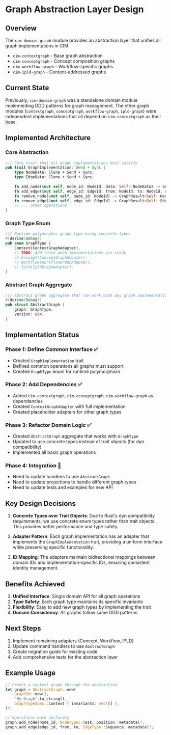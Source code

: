 # Graph Abstraction Layer Design

## Overview

The `cim-domain-graph` module provides an abstraction layer that unifies all graph implementations in CIM:
- `cim-contextgraph` - Base graph abstraction
- `cim-conceptgraph` - Concept composition graphs
- `cim-workflow-graph` - Workflow-specific graphs
- `cim-ipld-graph` - Content-addressed graphs

## Current State

Previously, `cim-domain-graph` was a standalone domain module implementing DDD patterns for graph management. The other graph modules (`contextgraph`, `conceptgraph`, `workflow-graph`, `ipld-graph`) were independent implementations that all depend on `cim-contextgraph` as their base.

## Implemented Architecture

### Core Abstraction

```rust
/// Core trait that all graph implementations must satisfy
pub trait GraphImplementation: Send + Sync {
    type NodeData: Clone + Send + Sync;
    type EdgeData: Clone + Send + Sync;
    
    fn add_node(&mut self, node_id: NodeId, data: Self::NodeData) -> GraphResult<()>;
    fn add_edge(&mut self, edge_id: EdgeId, from: NodeId, to: NodeId, data: Self::EdgeData) -> GraphResult<()>;
    fn remove_node(&mut self, node_id: NodeId) -> GraphResult<Self::NodeData>;
    fn remove_edge(&mut self, edge_id: EdgeId) -> GraphResult<Self::EdgeData>;
    // ... other operations
}
```

### Graph Type Enum

```rust
/// Runtime polymorphic graph type using concrete types
#[derive(Debug)]
pub enum GraphType {
    Context(ContextGraphAdapter),
    // TODO: Add these when implementations are ready
    // Concept(ConceptGraphAdapter),
    // Workflow(WorkflowGraphAdapter),
    // Ipld(IpldGraphAdapter),
}
```

### Abstract Graph Aggregate

```rust
/// Abstract graph aggregate that can work with any graph implementation
#[derive(Debug)]
pub struct AbstractGraph {
    graph: GraphType,
    version: u64,
}
```

## Implementation Status

### Phase 1: Define Common Interface ✅
- Created `GraphImplementation` trait
- Defined common operations all graphs must support
- Created `GraphType` enum for runtime polymorphism

### Phase 2: Add Dependencies ✅
- Added `cim-contextgraph`, `cim-conceptgraph`, `cim-workflow-graph` as dependencies
- Created `ContextGraphAdapter` with full implementation
- Created placeholder adapters for other graph types

### Phase 3: Refactor Domain Logic ✅
- Created `AbstractGraph` aggregate that works with `GraphType`
- Updated to use concrete types instead of trait objects (for dyn compatibility)
- Implemented all basic graph operations

### Phase 4: Integration 🚧
- Need to update handlers to use `AbstractGraph`
- Need to update projections to handle different graph types
- Need to update tests and examples for new API

## Key Design Decisions

1. **Concrete Types over Trait Objects**: Due to Rust's dyn compatibility requirements, we use concrete enum types rather than trait objects. This provides better performance and type safety.

2. **Adapter Pattern**: Each graph implementation has an adapter that implements the `GraphImplementation` trait, providing a uniform interface while preserving specific functionality.

3. **ID Mapping**: The adapters maintain bidirectional mappings between domain IDs and implementation-specific IDs, ensuring consistent identity management.

## Benefits Achieved

1. **Unified Interface**: Single domain API for all graph operations
2. **Type Safety**: Each graph type maintains its specific invariants
3. **Flexibility**: Easy to add new graph types by implementing the trait
4. **Domain Consistency**: All graphs follow same DDD patterns

## Next Steps

1. Implement remaining adapters (Concept, Workflow, IPLD)
2. Update command handlers to use `AbstractGraph`
3. Create migration guide for existing code
4. Add comprehensive tests for the abstraction layer

## Example Usage

```rust
// Create a context graph through the abstraction
let graph = AbstractGraph::new(
    GraphId::new(),
    "My Graph".to_string(),
    GraphTypeSpec::Context { invariants: vec![] },
)?;

// Operations work uniformly
graph.add_node(node_id, NodeType::Task, position, metadata)?;
graph.add_edge(edge_id, from, to, EdgeType::Sequence, metadata)?;
``` 